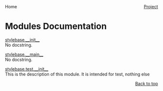 <div style="display: flex; justify-content: space-between;">
    <div> 
        Home
    </div>
    <div> 
       <a href="README.md">Project</a>
    </div>
</div>

# Modules Documentation
[stylebase.\_\_init\_\_](docs/modules/stylebase/__init__/README.md)
<br>
No docstring.

[stylebase.\_\_main\_\_](docs/modules/stylebase/__main__/README.md)
<br>
No docstring.

[stylebase.test.\_\_init\_\_](docs/modules/stylebase/test/__init__/README.md)
<br>
This is the description of this module. It is intended for test, nothing else

<p align="right"><a href="#modules-documentation">Back to top</a></p>
